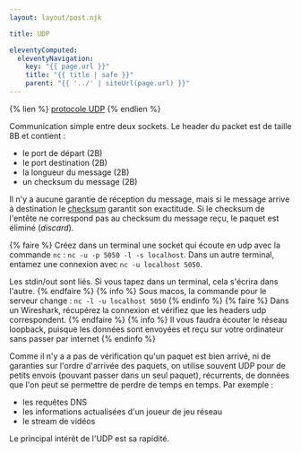 ```yaml
---
layout: layout/post.njk

title: UDP

eleventyComputed:
  eleventyNavigation:
    key: "{{ page.url }}"
    title: "{{ title | safe }}"
    parent: "{{ '../' | siteUrl(page.url) }}"
---
```



{% lien %}
[protocole UDP](https://fr.wikipedia.org/wiki/User_Datagram_Protocol)
{% endlien %}

Communication simple entre deux sockets. Le header du packet est de taille 8B et contient :

- le port de départ (2B)
- le port destination (2B)
- la longueur du message (2B)
- un checksum du message (2B)

Il n'y a aucune garantie de réception du message, mais si le message arrive à destination le [checksum](http://profesores.elo.utfsm.cl/~agv/elo322/UDP_Checksum_HowTo.html) garantit son exactitude. Si le checksum de l'entête ne correspond pas au checksum du message reçu, le paquet est éliminé (*discard*).

{% faire %}
Créez dans un terminal une socket qui écoute en udp avec la commande `nc` : `nc -u -p 5050 -l -s localhost`. Dans un autre terminal, entamez une connexion avec `nc -u localhost 5050`.

Les stdin/out sont liés. Si vous tapez dans un terminal, cela s'écrira dans l'autre.
{% endfaire %}
{% info %}
Sous macos, la commande pour le serveur change : `nc -l -u localhost 5050`
{% endinfo %}
{% faire %}
Dans un Wireshark, récupérez la connexion et vérifiez que les headers udp correspondent.
{% endfaire %}
{% info %}
Il vous faudra écouter le réseau loopback, puisque les données sont envoyées et reçu sur votre ordinateur sans passer par internet
{% endinfo %}

Comme il n'y a a pas de vérification qu'un paquet est bien arrivé, ni de garanties sur l'ordre d'arrivée des paquets, on utilise souvent UDP pour de petits envois (pouvant passer dans un seul paquet), récurrents, de données que l'on peut se permettre de perdre de temps en temps. Par exemple :

- les requêtes DNS
- les informations actualisées d'un joueur de jeu réseau
- le stream de vidéos

Le principal intérêt de l'UDP est sa rapidité.
